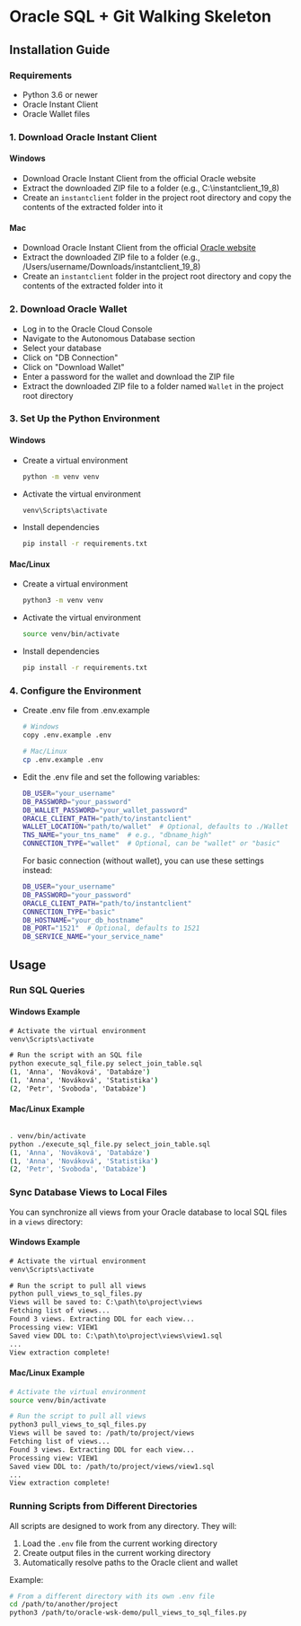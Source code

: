 # Oracle SQL + Git Walking Skeleton

## Installation Guide

### Requirements

- Python 3.6 or newer
- Oracle Instant Client
- Oracle Wallet files

### 1. Download Oracle Instant Client

#### Windows

- Download Oracle Instant Client from the official Oracle website
- Extract the downloaded ZIP file to a folder (e.g., C:\instantclient_19_8)
- Create an `instantclient` folder in the project root directory and copy the contents of the extracted folder into it

#### Mac

- Download Oracle Instant Client from the official [Oracle website](https://www.oracle.com/database/technologies/instant-client/macos-arm64-downloads.html)
- Extract the downloaded ZIP file to a folder (e.g., /Users/username/Downloads/instantclient_19_8)
- Create an `instantclient` folder in the project root directory and copy the contents of the extracted folder into it

### 2. Download Oracle Wallet

- Log in to the Oracle Cloud Console
- Navigate to the Autonomous Database section
- Select your database
- Click on "DB Connection"
- Click on "Download Wallet"
- Enter a password for the wallet and download the ZIP file
- Extract the downloaded ZIP file to a folder named `Wallet` in the project root directory

### 3. Set Up the Python Environment

#### Windows

- Create a virtual environment

  ```bash
  python -m venv venv
  ```

- Activate the virtual environment

  ```bash
  venv\Scripts\activate
  ```

- Install dependencies

  ```bash
  pip install -r requirements.txt
  ```

#### Mac/Linux

- Create a virtual environment

  ```bash
  python3 -m venv venv
  ```

- Activate the virtual environment

  ```bash
  source venv/bin/activate
  ```

- Install dependencies

  ```bash
  pip install -r requirements.txt
  ```

### 4. Configure the Environment

- Create .env file from .env.example

  ```bash
  # Windows
  copy .env.example .env
  
  # Mac/Linux
  cp .env.example .env
  ```

- Edit the .env file and set the following variables:

  ```bash
  DB_USER="your_username"
  DB_PASSWORD="your_password"
  DB_WALLET_PASSWORD="your_wallet_password"
  ORACLE_CLIENT_PATH="path/to/instantclient"
  WALLET_LOCATION="path/to/wallet"  # Optional, defaults to ./Wallet
  TNS_NAME="your_tns_name"  # e.g., "dbname_high"
  CONNECTION_TYPE="wallet"  # Optional, can be "wallet" or "basic"
  ```
  
  For basic connection (without wallet), you can use these settings instead:
  
  ```bash
  DB_USER="your_username"
  DB_PASSWORD="your_password"
  ORACLE_CLIENT_PATH="path/to/instantclient"
  CONNECTION_TYPE="basic"
  DB_HOSTNAME="your_db_hostname"
  DB_PORT="1521"  # Optional, defaults to 1521
  DB_SERVICE_NAME="your_service_name"
  ```

## Usage

### Run SQL Queries

#### Windows Example

```cmd
# Activate the virtual environment
venv\Scripts\activate

# Run the script with an SQL file
python execute_sql_file.py select_join_table.sql
(1, 'Anna', 'Nováková', 'Databáze')
(1, 'Anna', 'Nováková', 'Statistika')
(2, 'Petr', 'Svoboda', 'Databáze')
```

#### Mac/Linux Example

```bash

. venv/bin/activate
python ./execute_sql_file.py select_join_table.sql
(1, 'Anna', 'Nováková', 'Databáze')
(1, 'Anna', 'Nováková', 'Statistika')
(2, 'Petr', 'Svoboda', 'Databáze')
```

### Sync Database Views to Local Files

You can synchronize all views from your Oracle database to local SQL files in a `views` directory:

#### Windows Example

```cmd
# Activate the virtual environment
venv\Scripts\activate

# Run the script to pull all views
python pull_views_to_sql_files.py
Views will be saved to: C:\path\to\project\views
Fetching list of views...
Found 3 views. Extracting DDL for each view...
Processing view: VIEW1
Saved view DDL to: C:\path\to\project\views\view1.sql
...
View extraction complete!
```

#### Mac/Linux Example

```bash
# Activate the virtual environment
source venv/bin/activate

# Run the script to pull all views
python3 pull_views_to_sql_files.py
Views will be saved to: /path/to/project/views
Fetching list of views...
Found 3 views. Extracting DDL for each view...
Processing view: VIEW1
Saved view DDL to: /path/to/project/views/view1.sql
...
View extraction complete!
```

### Running Scripts from Different Directories

All scripts are designed to work from any directory. They will:

1. Load the `.env` file from the current working directory
2. Create output files in the current working directory
3. Automatically resolve paths to the Oracle client and wallet

Example:

```bash
# From a different directory with its own .env file
cd /path/to/another/project
python3 /path/to/oracle-wsk-demo/pull_views_to_sql_files.py
```